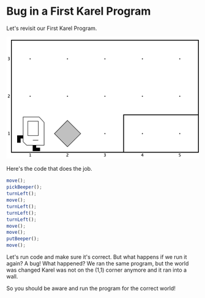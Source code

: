 # Bug in a First Karel Program

Let's revisit our First Karel Program. 

![World before](./../images/4_first_program_1.png)

Here's the code that does the job.

```js
move();
pickBeeper();
turnLeft();
move();
turnLeft();
turnLeft();
turnLeft();
move();
move();
putBeeper();
move();
```

Let's run code and make sure it's correct. But what happens if we run it again? A bug!
What happened? We ran the same program, but the world was changed Karel was not on the (1,1) corner anymore and it ran into a wall. 

So you should be aware and run the program for the correct world!